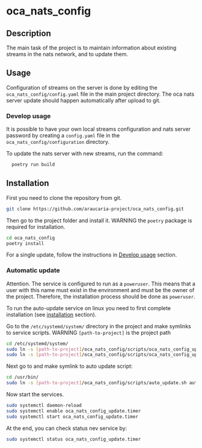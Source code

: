 # oca_nats_config

## Description

The main task of the project is to maintain information about existing 
streams in the nats network, and to update them.

## Usage

Configuration of streams on the server is done by editing the `oca_nats_config/config.yaml` 
file in the main project directory. The oca nats server update should happen 
automatically after upload to git.


### Develop usage
It is possible to have your own local streams configuration and nats server 
password by creating a `config.yaml` file in the `oca_nats_config/configuration` 
directory.

To update the nats server with new streams, run the command:
```bash
  poetry run build
```

## Installation

First you need to clone the repository from git.
```bash
git clone https://github.com/araucaria-project/oca_nats_config.git
```
Then go to the project folder and install it.
WARNING the `poetry` package is required for installation.

```bash
cd oca_nats_config
poetry install
```
For a single update, follow the instructions in [Develop usage](#develop-usage) section. 

### Automatic update

Attention. The service is configured to run as a `poweruser`. This means that a user with this name must exist in 
the environment and must be the owner of the project. Therefore, the installation process should be done as `poweruser`.

To run the auto-update service on linux you need to first complete installation 
(see [installation](#installation) section).

Go to the `/etc/systemd/system/` directory in the project and make symlinks to service scripts.
WARNING `[path-to-project]` is the project path
```bash
cd /etc/systemd/system/
sudo ln -s [path-to-project]/oca_nats_config/scripts/oca_nats_config_update.service oca_nats_config_update.service
sudo ln -s [path-to-project]/oca_nats_config/scripts/oca_nats_config_update.timer oca_nats_config_update.timer
```
Next go to and make symlink to auto update script:
```bash
cd /usr/bin/
sudo ln -s [path-to-project]/oca_nats_config/scripts/auto_update.sh auto_update.sh
```

Now start the services.

```bash
sudo systemctl daemon-reload
sudo systemctl enable oca_nats_config_update.timer
sudo systemctl start oca_nats_config_update.timer
```

At the end, you can check status nev service by:

```bash
sudo systemctl status oca_nats_config_update.timer
```




